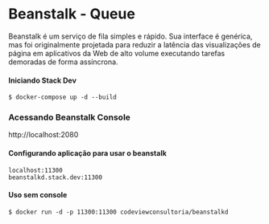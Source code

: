 
# Beanstalk - Queue
Beanstalk é um serviço de fila simples e rápido.
Sua interface é genérica, mas foi originalmente projetada para reduzir a latência das visualizações de página em aplicativos da Web de alto volume executando tarefas demoradas de forma assíncrona.

#### Iniciando Stack Dev
```
$ docker-compose up -d --build
```
### Acessando Beanstalk Console
http://localhost:2080

#### Configurando aplicação para usar o beanstalk
```
localhost:11300
beanstalkd.stack.dev:11300
```

#### Uso sem console
```
$ docker run -d -p 11300:11300 codeviewconsultoria/beanstalkd
```
